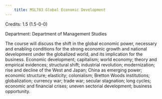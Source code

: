 ```yaml
---
    title: MSL783 Global Economic Development
---
```

Credits: 1.5 (1.5-0-0)

Department: Department of Management Studies

The course will discuss the shift in the global economic power, necessary and enabling conditions for the strong economic growth and national development under the globalized world, and its implication for the business. Economic development; capitalism; world economy; theory and empirical evidences; structural shift; industrial revolution; modernization; rise and decline of the West and Japan; China as emerging power; economic structure; elasticity; colonialism; Bretton Woods institutions; globalization; currency war; trade war; secular stagnation; long cycles; economic and financial crises; uneven sectorial development; business opportunity.